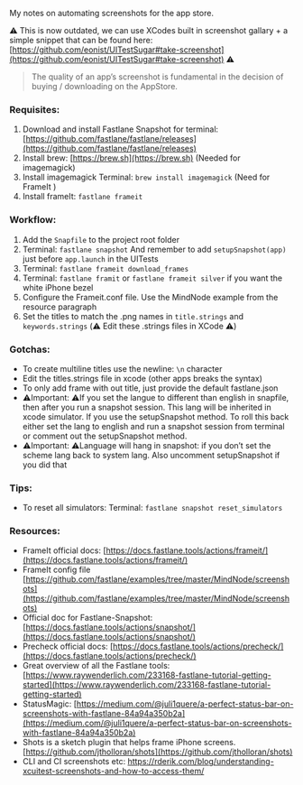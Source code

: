 My notes on automating screenshots for the app store<!--more-->.

⚠️️ This is now outdated, we can use XCodes built in screenshot gallary + a simple snippet that can be found here: [https://github.com/eonist/UITestSugar#take-screenshot](https://github.com/eonist/UITestSugar#take-screenshot)  ⚠️️

> The quality of an app’s screenshot is fundamental in the decision of buying / downloading on the AppStore.

### Requisites:
1. Download and install Fastlane Snapshot for terminal: [https://github.com/fastlane/fastlane/releases](https://github.com/fastlane/fastlane/releases)  
2. Install brew: [https://brew.sh](https://brew.sh) (Needed for imagemagick)
3. Install imagemagick Terminal: `brew install imagemagick` (Need for FrameIt )
4. Install frameIt: `fastlane frameit`  

### Workflow:
1. Add the `Snapfile` to the project root folder
1. Terminal: `fastlane snapshot` And remember to add `setupSnapshot(app)` just before `app.launch` in the UITests
2. Terminal: `fastlane frameit download_frames`
3. Terminal: `fastlane framit` or `fastlane frameit silver` if you want the white iPhone bezel
4. Configure the Frameit.conf file. Use the MindNode example from the resource paragraph
5. Set the titles to match the .png names in `title.strings` and `keywords.strings`  (⚠️️ Edit these .strings files in XCode ⚠️️)

### Gotchas:
- To create multiline titles use the newline: `\n` character
- Edit the titles.strings file in xcode (other apps breaks the syntax)
- To only add frame with out title, just provide the default fastlane.json
- ⚠️Important: ⚠️If you set the langue to different than english in snapfile, then after you run a snapshot session. This lang will be inherited in xcode simulator. If you use the setupSnapshot method. To roll this back either set the lang to english and run a snapshot session from terminal or comment out the setupSnapshot method.
- ⚠️Important: ⚠️Language will hang in snapshot: if you don’t set the scheme lang back to system lang. Also uncomment setupSnapshot if you did that

### Tips:
- To reset all simulators: Terminal: `fastlane snapshot reset_simulators`

### Resources:
- FrameIt official docs: [https://docs.fastlane.tools/actions/frameit/](https://docs.fastlane.tools/actions/frameit/)
- FrameIt config file [https://github.com/fastlane/examples/tree/master/MindNode/screenshots](https://github.com/fastlane/examples/tree/master/MindNode/screenshots)
- Official doc for Fastlane-Snapshot: [https://docs.fastlane.tools/actions/snapshot/](https://docs.fastlane.tools/actions/snapshot/)
- Precheck official docs: [https://docs.fastlane.tools/actions/precheck/](https://docs.fastlane.tools/actions/precheck/)
- Great overview of all the Fastlane tools: [https://www.raywenderlich.com/233168-fastlane-tutorial-getting-started](https://www.raywenderlich.com/233168-fastlane-tutorial-getting-started)
- StatusMagic: [https://medium.com/@juli1quere/a-perfect-status-bar-on-screenshots-with-fastlane-84a94a350b2a](https://medium.com/@juli1quere/a-perfect-status-bar-on-screenshots-with-fastlane-84a94a350b2a)
- Shots is a sketch plugin that helps frame iPhone screens. [https://github.com/jtholloran/shots](https://github.com/jtholloran/shots)
- CLI and CI screenshots etc: https://rderik.com/blog/understanding-xcuitest-screenshots-and-how-to-access-them/
